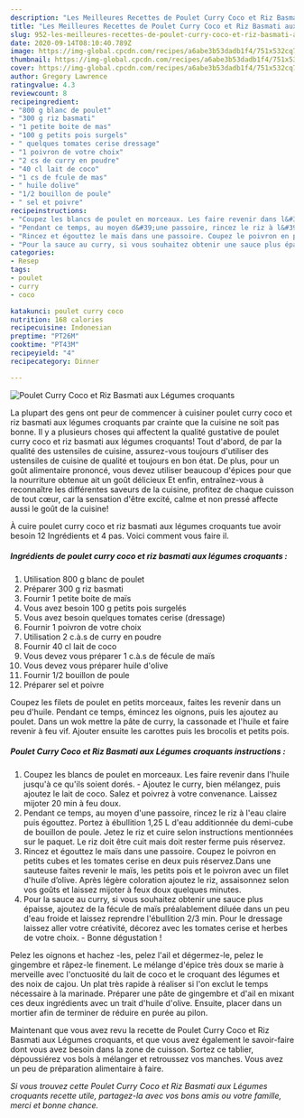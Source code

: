 ```yaml
---
description: "Les Meilleures Recettes de Poulet Curry Coco et Riz Basmati aux Légumes croquants"
title: "Les Meilleures Recettes de Poulet Curry Coco et Riz Basmati aux Légumes croquants"
slug: 952-les-meilleures-recettes-de-poulet-curry-coco-et-riz-basmati-aux-legumes-croquants
date: 2020-09-14T08:10:40.789Z
image: https://img-global.cpcdn.com/recipes/a6abe3b53dadb1f4/751x532cq70/poulet-curry-coco-et-riz-basmati-aux-legumes-croquants-photo-principale-de-la-recette.jpg
thumbnail: https://img-global.cpcdn.com/recipes/a6abe3b53dadb1f4/751x532cq70/poulet-curry-coco-et-riz-basmati-aux-legumes-croquants-photo-principale-de-la-recette.jpg
cover: https://img-global.cpcdn.com/recipes/a6abe3b53dadb1f4/751x532cq70/poulet-curry-coco-et-riz-basmati-aux-legumes-croquants-photo-principale-de-la-recette.jpg
author: Gregory Lawrence
ratingvalue: 4.3
reviewcount: 8
recipeingredient:
- "800 g blanc de poulet"
- "300 g riz basmati"
- "1 petite boite de mas"
- "100 g petits pois surgels"
- " quelques tomates cerise dressage"
- "1 poivron de votre choix"
- "2 cs de curry en poudre"
- "40 cl lait de coco"
- "1 cs de fcule de mas"
- " huile dolive"
- "1/2 bouillon de poule"
- " sel et poivre"
recipeinstructions:
- "Coupez les blancs de poulet en morceaux. Les faire revenir dans l&#39;huile jusqu&#39;à ce qu&#39;ils soient dorés. Ajoutez le curry, bien mélangez, puis ajoutez le lait de coco. Salez et poivrez à votre convenance. Laissez mijoter 20 min à feu doux."
- "Pendant ce temps, au moyen d&#39;une passoire, rincez le riz à l&#39;eau claire puis égouttez. Portez à ébullition 1,25 L d&#39;eau additionnée du demi-cube de bouillon de poule. Jetez le riz et cuire selon instructions mentionnées sur le paquet. Le riz doit être cuit mais doit rester ferme puis réservez."
- "Rincez et égouttez le maïs dans une passoire. Coupez le poivron en petits cubes et les tomates cerise en deux puis réservez.Dans une sauteuse faites revenir le maïs, les petits pois et le poivron avec un filet d&#39;huile d’olive. Après légère coloration ajoutez le riz, assaisonnez selon vos goûts et laissez mijoter à feux doux quelques minutes."
- "Pour la sauce au curry, si vous souhaitez obtenir une sauce plus épaisse, ajoutez de la fécule de maïs préalablement diluée dans un peu d&#39;eau froide et laissez reprendre l&#39;ébullition 2/3 min. Pour le dressage laissez aller votre créativité, décorez avec les tomates cerise et herbes de votre choix. Bonne dégustation !"
categories:
- Resep
tags:
- poulet
- curry
- coco

katakunci: poulet curry coco 
nutrition: 168 calories
recipecuisine: Indonesian
preptime: "PT26M"
cooktime: "PT43M"
recipeyield: "4"
recipecategory: Dinner

---
```



![Poulet Curry Coco et Riz Basmati aux Légumes croquants](https://img-global.cpcdn.com/recipes/a6abe3b53dadb1f4/751x532cq70/poulet-curry-coco-et-riz-basmati-aux-legumes-croquants-photo-principale-de-la-recette.jpg)

La plupart des gens ont peur de commencer à cuisiner poulet curry coco et riz basmati aux légumes croquants par crainte que la cuisine ne soit pas bonne. Il y a plusieurs choses qui affectent la qualité gustative de poulet curry coco et riz basmati aux légumes croquants! Tout d'abord, de par la qualité des ustensiles de cuisine, assurez-vous toujours d'utiliser des ustensiles de cuisine de qualité et toujours en bon état. De plus, pour un goût alimentaire prononcé, vous devez utiliser beaucoup d'épices pour que la nourriture obtenue ait un goût délicieux Et enfin, entraînez-vous à reconnaître les différentes saveurs de la cuisine, profitez de chaque cuisson de tout cœur, car la sensation d'être excité, calme et non pressé affecte aussi le goût de la cuisine!

<!--inarticleads1-->

À cuire poulet curry coco et riz basmati aux légumes croquants tue avoir besoin 12 Ingrédients et 4 pas. Voici comment vous faire il.

##### Ingrédients de poulet curry coco et riz basmati aux légumes croquants :

1. Utilisation 800 g blanc de poulet
1. Préparer 300 g riz basmati
1. Fournir 1 petite boite de maïs
1. Vous avez besoin 100 g petits pois surgelés
1. Vous avez besoin  quelques tomates cerise (dressage)
1. Fournir 1 poivron de votre choix
1. Utilisation 2 c.à.s de curry en poudre
1. Fournir 40 cl lait de coco
1. Vous devez vous préparer 1 c.à.s de fécule de maïs
1. Vous devez vous préparer  huile d&#39;olive
1. Fournir 1/2 bouillon de poule
1. Préparer  sel et poivre


Coupez les filets de poulet en petits morceaux, faites les revenir dans un peu d&#39;huile. Pendant ce temps, émincez les oignons, puis les ajoutez au poulet. Dans un wok mettre la pâte de curry, la cassonade et l&#39;huile et faire revenir à feu vif. Ajouter ensuite les carottes puis les brocolis et petits pois. 

<!--inarticleads2-->

##### Poulet Curry Coco et Riz Basmati aux Légumes croquants instructions :

1. Coupez les blancs de poulet en morceaux. Les faire revenir dans l&#39;huile jusqu&#39;à ce qu&#39;ils soient dorés. - Ajoutez le curry, bien mélangez, puis ajoutez le lait de coco. Salez et poivrez à votre convenance. Laissez mijoter 20 min à feu doux.
1. Pendant ce temps, au moyen d&#39;une passoire, rincez le riz à l&#39;eau claire puis égouttez. Portez à ébullition 1,25 L d&#39;eau additionnée du demi-cube de bouillon de poule. Jetez le riz et cuire selon instructions mentionnées sur le paquet. Le riz doit être cuit mais doit rester ferme puis réservez.
1. Rincez et égouttez le maïs dans une passoire. Coupez le poivron en petits cubes et les tomates cerise en deux puis réservez.Dans une sauteuse faites revenir le maïs, les petits pois et le poivron avec un filet d&#39;huile d’olive. Après légère coloration ajoutez le riz, assaisonnez selon vos goûts et laissez mijoter à feux doux quelques minutes.
1. Pour la sauce au curry, si vous souhaitez obtenir une sauce plus épaisse, ajoutez de la fécule de maïs préalablement diluée dans un peu d&#39;eau froide et laissez reprendre l&#39;ébullition 2/3 min. Pour le dressage laissez aller votre créativité, décorez avec les tomates cerise et herbes de votre choix. - Bonne dégustation !


Pelez les oignons et hachez -les, pelez l&#39;ail et dégermez-le, pelez le gingembre et râpez-le finement. Le mélange d&#39;épice très doux se marie à merveille avec l&#39;onctuosité du lait de coco et le croquant des légumes et des noix de cajou. Un plat très rapide à réaliser si l&#39;on exclut le temps nécessaire à la marinade. Préparer une pâte de gingembre et d&#39;ail en mixant ces deux ingrédients avec un trait d&#39;huile d&#39;olive. Ensuite, placer dans un mortier afin de terminer de réduire en purée au pilon. 

<!--inarticleads1-->

<p>
Maintenant que vous avez revu la recette de Poulet Curry Coco et Riz Basmati aux Légumes croquants, et que vous avez également le savoir-faire dont vous avez besoin dans la zone de cuisson. Sortez ce tablier, dépoussiérez vos bols à mélanger et retroussez vos manches. Vous avez un peu de préparation alimentaire à faire.
</p>

<p>
<i>Si vous trouvez cette Poulet Curry Coco et Riz Basmati aux Légumes croquants recette utile, partagez-la avec vos bons amis ou votre famille, merci et bonne chance.</i>
</p>
